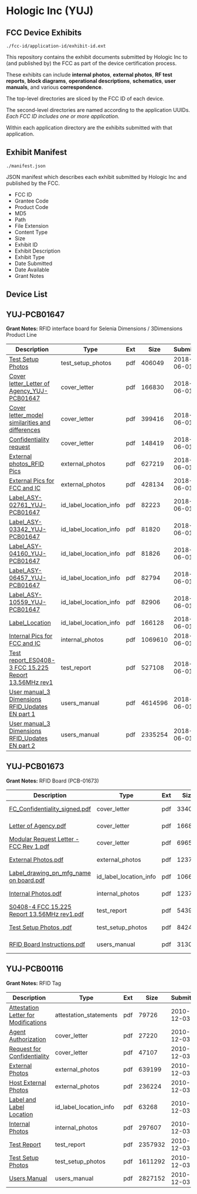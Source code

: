 # Hologic Inc (YUJ)
## FCC Device Exhibits

```
./fcc-id/application-id/exhibit-id.ext
```

This repository contains the exhibit documents submitted by Hologic Inc to (and published by) the FCC as part of the device certification process.

These exhibits can include **internal photos**, **external photos**, **RF test reports**, **block diagrams**, **operational descriptions**, **schematics**, **user manuals**, and various **correspondence**.

The top-level directories are sliced by the FCC ID of each device.

The second-level directories are named according to the application UUIDs. *Each FCC ID includes one or more application.*

Within each application directory are the exhibits submitted with that application. 

## Exhibit Manifest

```
./manifest.json
```

JSON manifest which describes each exhibit submitted by Hologic Inc and published by the FCC.

- FCC ID
- Grantee Code
- Product Code
- MD5
- Path
- File Extension
- Content Type
- Size
- Exhibit ID
- Exhibit Description
- Exhibit Type
- Date Submitted
- Date Available
- Grant Notes

## Device List
## YUJ-PCB01647
**Grant Notes:** RFID interface board for Selenia Dimensions / 3Dimensions Product Line

| Description | Type | Ext | Size | Submitted | Available |
| ----------- | ---- | --- | ---- | --------- | --------- |
| [Test Setup Photos](YUJ-PCB01647/ab4914b7cc9f661fda2ecd8fc2a81f96/3872293.pdf) | test_setup_photos | pdf | 406049 | 2018-06-01 | 2018-06-01 |
| [Cover letter_Letter of Agency_YUJ-PCB01647](YUJ-PCB01647/ab4914b7cc9f661fda2ecd8fc2a81f96/3872268.pdf) | cover_letter | pdf | 166830 | 2018-06-01 | 2018-06-01 |
| [Cover letter_model similarities and differences](YUJ-PCB01647/ab4914b7cc9f661fda2ecd8fc2a81f96/3872269.pdf) | cover_letter | pdf | 399416 | 2018-06-01 | 2018-06-01 |
| [Confidentiality request](YUJ-PCB01647/ab4914b7cc9f661fda2ecd8fc2a81f96/3872270.pdf) | cover_letter | pdf | 148419 | 2018-06-01 | 2018-06-01 |
| [External photos_RFID Pics](YUJ-PCB01647/ab4914b7cc9f661fda2ecd8fc2a81f96/3872271.pdf) | external_photos | pdf | 627219 | 2018-06-01 | 2018-06-01 |
| [External Pics for FCC and IC](YUJ-PCB01647/ab4914b7cc9f661fda2ecd8fc2a81f96/3872272.pdf) | external_photos | pdf | 428134 | 2018-06-01 | 2018-06-01 |
| [Label_ASY-02761_YUJ-PCB01647](YUJ-PCB01647/ab4914b7cc9f661fda2ecd8fc2a81f96/3872273.pdf) | id_label_location_info | pdf | 82223 | 2018-06-01 | 2018-06-01 |
| [Label_ASY-03342_YUJ-PCB01647](YUJ-PCB01647/ab4914b7cc9f661fda2ecd8fc2a81f96/3872274.pdf) | id_label_location_info | pdf | 81820 | 2018-06-01 | 2018-06-01 |
| [Label_ASY-04160_YUJ-PCB01647](YUJ-PCB01647/ab4914b7cc9f661fda2ecd8fc2a81f96/3872275.pdf) | id_label_location_info | pdf | 81826 | 2018-06-01 | 2018-06-01 |
| [Label_ASY-06457_YUJ-PCB01647](YUJ-PCB01647/ab4914b7cc9f661fda2ecd8fc2a81f96/3872276.pdf) | id_label_location_info | pdf | 82794 | 2018-06-01 | 2018-06-01 |
| [Label_ASY-10559_YUJ-PCB01647](YUJ-PCB01647/ab4914b7cc9f661fda2ecd8fc2a81f96/3872277.pdf) | id_label_location_info | pdf | 82906 | 2018-06-01 | 2018-06-01 |
| [Label_Location](YUJ-PCB01647/ab4914b7cc9f661fda2ecd8fc2a81f96/3872278.pdf) | id_label_location_info | pdf | 166128 | 2018-06-01 | 2018-06-01 |
| [Internal Pics for FCC and IC](YUJ-PCB01647/ab4914b7cc9f661fda2ecd8fc2a81f96/3872279.pdf) | internal_photos | pdf | 1069610 | 2018-06-01 | 2018-06-01 |
| [Test report_ES0408-3 FCC 15.225 Report 13.56MHz rev1](YUJ-PCB01647/ab4914b7cc9f661fda2ecd8fc2a81f96/3872292.pdf) | test_report | pdf | 527108 | 2018-06-01 | 2018-06-01 |
| [User manual_3 Dimensions RFID_Updates EN part 1](YUJ-PCB01647/ab4914b7cc9f661fda2ecd8fc2a81f96/3872294.pdf) | users_manual | pdf | 4614596 | 2018-06-01 | 2018-06-01 |
| [User manual_3 Dimensions RFID_Updates EN part 2](YUJ-PCB01647/ab4914b7cc9f661fda2ecd8fc2a81f96/3872295.pdf) | users_manual | pdf | 2335254 | 2018-06-01 | 2018-06-01 |
## YUJ-PCB01673
**Grant Notes:** RFID Board (PCB-01673)

| Description | Type | Ext | Size | Submitted | Available |
| ----------- | ---- | --- | ---- | --------- | --------- |
| [FC_Confidentiality_signed.pdf](YUJ-PCB01673/691d46ab812232197d7e75e1d1152eab/3932486.pdf) | cover_letter | pdf | 33402 | 2018-07-20 | 2018-07-20 |
| [Letter of Agency.pdf](YUJ-PCB01673/691d46ab812232197d7e75e1d1152eab/3872268.pdf) | cover_letter | pdf | 166830 | 2018-07-20 | 2018-07-20 |
| [Modular Request Letter - FCC Rev 1.pdf](YUJ-PCB01673/691d46ab812232197d7e75e1d1152eab/3932488.pdf) | cover_letter | pdf | 69657 | 2018-07-20 | 2018-07-20 |
| [External Photos.pdf](YUJ-PCB01673/691d46ab812232197d7e75e1d1152eab/3932491.pdf) | external_photos | pdf | 123729 | 2018-07-20 | 2018-07-20 |
| [Label_drawing_pn_mfg_name on board.pdf](YUJ-PCB01673/691d46ab812232197d7e75e1d1152eab/3932490.pdf) | id_label_location_info | pdf | 106676 | 2018-07-20 | 2018-07-20 |
| [Internal Photos.pdf](YUJ-PCB01673/691d46ab812232197d7e75e1d1152eab/3932491.pdf) | internal_photos | pdf | 123729 | 2018-07-20 | 2018-07-20 |
| [S0408-4 FCC 15.225 Report 13.56MHz rev1.pdf](YUJ-PCB01673/691d46ab812232197d7e75e1d1152eab/3932494.pdf) | test_report | pdf | 543926 | 2018-07-20 | 2018-07-20 |
| [Test Setup Photos .pdf](YUJ-PCB01673/691d46ab812232197d7e75e1d1152eab/3932495.pdf) | test_setup_photos | pdf | 842403 | 2018-07-20 | 2018-07-20 |
| [RFID Board Instructions.pdf](YUJ-PCB01673/691d46ab812232197d7e75e1d1152eab/3932496.pdf) | users_manual | pdf | 313007 | 2018-07-20 | 2018-07-20 |
## YUJ-PCB00116
**Grant Notes:** RFID Tag

| Description | Type | Ext | Size | Submitted | Available |
| ----------- | ---- | --- | ---- | --------- | --------- |
| [Attestation Letter for Modifications](YUJ-PCB00116/40c0e7fd475a538bdff6fc8f0d23ce41/1385189.pdf) | attestation_statements | pdf | 79726 | 2010-12-03 | 2010-12-03 |
| [Agent Authorization](YUJ-PCB00116/40c0e7fd475a538bdff6fc8f0d23ce41/1385186.pdf) | cover_letter | pdf | 27220 | 2010-12-03 | 2010-12-03 |
| [Request for Confidentiality](YUJ-PCB00116/40c0e7fd475a538bdff6fc8f0d23ce41/1385187.pdf) | cover_letter | pdf | 47107 | 2010-12-03 | 2010-12-03 |
| [External Photos](YUJ-PCB00116/40c0e7fd475a538bdff6fc8f0d23ce41/1385188.pdf) | external_photos | pdf | 639199 | 2010-12-03 | 2010-12-03 |
| [Host External Photos](YUJ-PCB00116/40c0e7fd475a538bdff6fc8f0d23ce41/1385192.pdf) | external_photos | pdf | 236224 | 2010-12-03 | 2010-12-03 |
| [Label and Label Location](YUJ-PCB00116/40c0e7fd475a538bdff6fc8f0d23ce41/1385190.pdf) | id_label_location_info | pdf | 63268 | 2010-12-03 | 2010-12-03 |
| [Internal Photos](YUJ-PCB00116/40c0e7fd475a538bdff6fc8f0d23ce41/1385191.pdf) | internal_photos | pdf | 297607 | 2010-12-03 | 2010-12-03 |
| [Test Report](YUJ-PCB00116/40c0e7fd475a538bdff6fc8f0d23ce41/1385193.pdf) | test_report | pdf | 2357932 | 2010-12-03 | 2010-12-03 |
| [Test Setup Photos](YUJ-PCB00116/40c0e7fd475a538bdff6fc8f0d23ce41/1385194.pdf) | test_setup_photos | pdf | 1611292 | 2010-12-03 | 2010-12-03 |
| [Users Manual](YUJ-PCB00116/40c0e7fd475a538bdff6fc8f0d23ce41/1385195.pdf) | users_manual | pdf | 2827152 | 2010-12-03 | 2010-12-03 |
